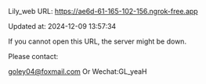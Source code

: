 Lily_web URL: https://ae6d-61-165-102-156.ngrok-free.app

Updated at: 2024-12-09 13:57:34

If you cannot open this URL, the server might be down.

Please contact: 

goley04@foxmail.com Or Wechat:GL_yeaH
